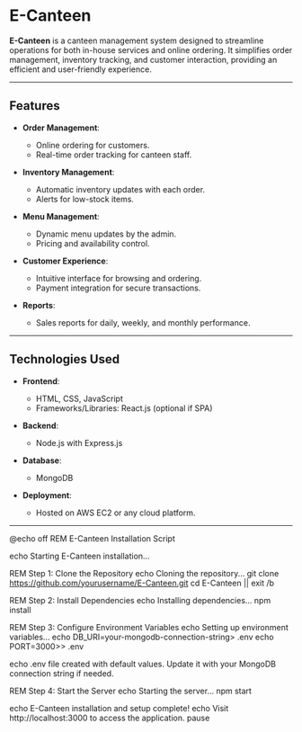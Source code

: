 # E-Canteen

**E-Canteen** is a canteen management system designed to streamline operations for both in-house services and online ordering. It simplifies order management, inventory tracking, and customer interaction, providing an efficient and user-friendly experience.

---

## Features

- **Order Management**:
  - Online ordering for customers.
  - Real-time order tracking for canteen staff.

- **Inventory Management**:
  - Automatic inventory updates with each order.
  - Alerts for low-stock items.

- **Menu Management**:
  - Dynamic menu updates by the admin.
  - Pricing and availability control.

- **Customer Experience**:
  - Intuitive interface for browsing and ordering.
  - Payment integration for secure transactions.

- **Reports**:
  - Sales reports for daily, weekly, and monthly performance.

---

## Technologies Used

- **Frontend**:
  - HTML, CSS, JavaScript
  - Frameworks/Libraries: React.js (optional if SPA)

- **Backend**:
  - Node.js with Express.js

- **Database**:
  - MongoDB

- **Deployment**:
  - Hosted on AWS EC2 or any cloud platform.

---

@echo off
REM E-Canteen Installation Script

echo Starting E-Canteen installation...

REM Step 1: Clone the Repository
echo Cloning the repository...
git clone https://github.com/yourusername/E-Canteen.git
cd E-Canteen || exit /b

REM Step 2: Install Dependencies
echo Installing dependencies...
npm install

REM Step 3: Configure Environment Variables
echo Setting up environment variables...
echo DB_URI=your-mongodb-connection-string> .env
echo PORT=3000>> .env

echo .env file created with default values. Update it with your MongoDB connection string if needed.

REM Step 4: Start the Server
echo Starting the server...
npm start

echo E-Canteen installation and setup complete!
echo Visit http://localhost:3000 to access the application.
pause
